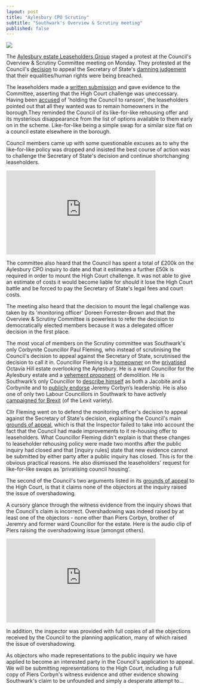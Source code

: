 ```yaml
---
layout: post
title: "Aylesbury CPO Scrutiny"
subtitle: "Southwark's Overview & Scrutiny meeting"
published: false
---
```

![](http://35percent.org/img/oscprotest.jpg)

The [Aylesbury estate Leaseholders Group](http://halag.wordpress.com) staged a protest at the Council's Overview & Scrutiny Committee meeting on Monday. They protested at the Council's [decision](http://35percent.org/2016-09-26-council-appeals-aylesbury-cpo-decision/) to appeal the Secretary of State's [damning judgement](http://35percent.org/2016-09-18-aylesbury-compulsory-purchase-order-rejected/) that their equalities/human rights were being breached.

The leaseholders made a [written submission](https://halag.files.wordpress.com/2016/10/oscdeputation_10102016.pdf) and gave evidence to the Committee, asserting that the High Court challenge was uneccessary. Having been [accused](http://www.southwarknews.co.uk/news/aylesbury-plan-face-scrutiny/) of 'holding the Council to ransom', the leaseholders pointed out that all they wanted was to remain homeowners in the borough.They reminded the Council of its like-for-like rehousing offer and its mysterious disappearance from the list of options available to them early on in the scheme. Like-for-like being a simple swap for a similar size flat on a council estate elsewhere in the borough. 

Council members came up with some questionable excuses as to why the like-for-like policy was dropped and insisted the best course of action was to challenge the Secretary of State's decision and continue shortchanging leaseholders.   

<iframe width="400" height="225" src="https://www.youtube.com/embed/GlTuN-ffEZk" frameborder="0" allowfullscreen></iframe>

The committee also heard that the Council has spent a total of £200k on the Aylesbury CPO inquiry to date and that it estimates a further £50k is required in order to mount the High Court challenge. It was not able to give an estimate of costs it would become liable for should it lose the High Court battle and be forced to pay the Secretary of State's legal fees and court costs. 

The meeting also heard that the decision to mount the legal challenge was taken by its 'monitoring officer' Doreen Forrester-Brown and that the Overview & Scrutiny Committee is powerless to refer the decision to democratically elected members because it was a delegated officer decision in the first place. 

The most vocal of members on the Scrutiny committee was Southwark's only Corbynite Councillor Paul Fleming, who instead of scrutinising the Council's decision to appeal against the Secretary of State, scrutinised the decision to call it in. Councillor Fleming is a [homeowner](http://35percent.org/img/LR_163MerrowSt.pdf) on the [privatised](https://www.theguardian.com/society/2006/jan/18/keyworkerhousing.communities) Octavia Hill estate overlooking the Aylesbury. He is a ward Councillor for the Aylesbury estate and a [vehement proponent](http://pwfpwfpwf.blogspot.co.uk/2015/03/the-aylesbury-estate-utopia-when.html) of demolition. He is Southwark’s only Councillor to [describe himself](http://pwfpwfpwf.blogspot.co.uk/2016/06/why-i-have-no-choice-but-to-keepcorbyn.html) as both a Jacobite and a Corbynite and to [publicly endorse](http://www.london-se1.co.uk/news/view/8825) Jeremy Corbyn’s leadership. He is also one of only two Labour Councillors in Southwark to have actively [campaigned for Brexit](http://pwfpwfpwf.blogspot.co.uk/2016/04/brexit-constructive-case-to-leave.html) (of the Lexit variety).
  
Cllr Fleming went on to defend the monitoring officer's decision to appeal against the Secretary of State's decision, explaining the Council's main [grounds of appeal](http://35percent.org/img/20161007_Secretary_of_State_Aylesbury_CPO.pdf), which is that the Inspector failed to take into account the fact that the Council had made improvements to it re-housing offer to leaseholders. What Councillor Fleming didn't explain is that these changes to leaseholder rehousing policy were made two months after the public inquiry had closed and that [inquiry rules] state that new evidence cannot be submitted by either party after a public inquiry has closed. This is for the obvious practical reasons. He also dismissed the leaseholders' request for like-for-like swaps as 'privatising council housing'.

The second of the Council's two arguments listed in its [grounds of appeal](http://35percent.org/img/20161007_Secretary_of_State_Aylesbury_CPO.pdf) to the High Court, is that it claims none of the objectors at the inquiry raised the issue of overshadowing.

A cursory glance through the witness evidence from the inquiry shows that the Council's claim is incorrect. Overshadowing was indeed raised by at least one of the objectors - none other than Piers Corbyn, brother of Jeremry and former ward Councillor for the estate. Here is the audio clip of Piers raising the overshadowing issue (amongst others). 

<iframe width="400" height="225" src="https://www.youtube.com/embed/LMx8CfY3PbM" frameborder="0" allowfullscreen></iframe>

In addition, the inspector was provided with full copies of all the objections received by the Council to the planning application, many of which raised the issue of overshadowing.
 
As objectors who made representations to the public inquiry we have applied to become an interested party in the Council's application to appeal. We will be submitting representations to the High Court, including a full copy of Piers Corbyn's witness evidence and other evidence showing Southwark's claim to be unfounded and simply a desperate attempt to...
 


